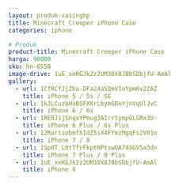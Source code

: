 ```yaml
---
layout: produk-casinghp
title: Minecraft Creeper iPhone Case
categories: iphone

# Produk
product-title: Minecraft Creeper iPhone Case
harga: 90000
sku: hn-0558
image-drive: 1uE_xeKGJk2z2UM30X8JBbSDbjfU-AmAl
gallery:
  - url: 1CfRCYJjZha-DFa24a5QmVIoYpm6v2ZAZ
    title: iPhone 5 / 5s / SE
  - url: 1kJLCuzbHxB5FXKrLbymGDnYjnVqUlJvC
    title: iPhone 6 / 6s
  - url: 1RE0J1jSnqxYPmug3AIrrtympGLGRx3U-
    title: iPhone 6 Plus / 6s Plus
  - url: 12RarisobmfXIdZ5sX4FYmzMgqFs2V01o
    title: iPhone 7 / 8
  - url: 1Sp8T_L0tTfrFkptNPtswOA74SGV5a3dn
    title: iPhone 7 Plus / 8 Plus
  - url: 1uE_xeKGJk2z2UM30X8JBbSDbjfU-AmAl
    title: iPhone X
---
```

